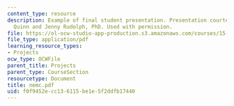 ```yaml
---
content_type: resource
description: Example of final student presentation. Presentation courtesy of Timothy
  Quinn and Jenny Rudolph, PhD. Used with permission.
file: https://ol-ocw-studio-app-production.s3.amazonaws.com/courses/15-875-applications-of-system-dynamics-spring-2004/f0f9452ecc136115be1e5f2ddfb17440_nemc.pdf
file_type: application/pdf
learning_resource_types:
- Projects
ocw_type: OCWFile
parent_title: Projects
parent_type: CourseSection
resourcetype: Document
title: nemc.pdf
uid: f0f9452e-cc13-6115-be1e-5f2ddfb17440
---
```

